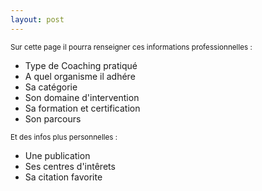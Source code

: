 ```yaml
---
layout: post
---
```


<small>Sur cette page il pourra renseigner ces informations professionnelles :</small>

- Type de Coaching pratiqué
- A quel organisme il adhére
- Sa catégorie
- Son domaine d'intervention
- Sa formation et certification
- Son parcours

<small>Et des infos plus personnelles :</small>

- Une publication
- Ses centres d'intêrets
- Sa citation favorite